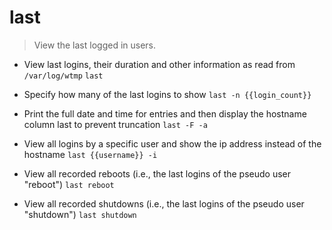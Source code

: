 # last
> View the last logged in users.

- View last logins, their duration and other information as read from `/var/log/wtmp`
`last`

- Specify how many of the last logins to show
`last -n {{login_count}}`

- Print the full date and time for entries and then display the hostname column last to prevent truncation
`last -F -a`

- View all logins by a specific user and show the ip address instead of the hostname
`last {{username}} -i`

- View all recorded reboots (i.e., the last logins of the pseudo user "reboot")
`last reboot`

- View all recorded shutdowns (i.e., the last logins of the pseudo user "shutdown")
`last shutdown`
